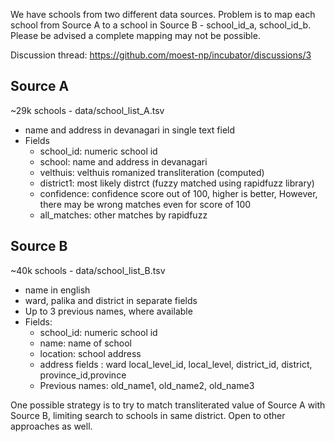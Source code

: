 We have schools from two different data sources. Problem is to map each school from Source A to a school in Source B - school_id_a, school_id_b. Please be advised a complete mapping may not be possible.

Discussion thread: https://github.com/moest-np/incubator/discussions/3


## Source A 
~29k schools - data/school_list_A.tsv
* name and address in devanagari in single text field
* Fields
  * school_id: numeric school id 
  * school: name and address in devanagari
  * velthuis: velthuis romanized transliteration (computed)
  * district1: most likely distrct (fuzzy matched using rapidfuzz library)
  * confidence: confidence score out of 100, higher is better, However, there may be wrong matches even for score of 100
  * all_matches: other matches by rapidfuzz


## Source B 
~40k schools - data/school_list_B.tsv 
* name in english
* ward, palika and district in separate fields 
* Up to 3 previous names, where available 
* Fields: 
  * school_id: numeric school id 
  * name: name of school
  * location: school address	
  * address fields : ward local_level_id, local_level, district_id, district, province_id,province	
  * Previous names: old_name1, old_name2, old_name3

One possible strategy is to try to match transliterated value of Source A with Source B, limiting search to schools in same district. Open to other approaches as well. 

